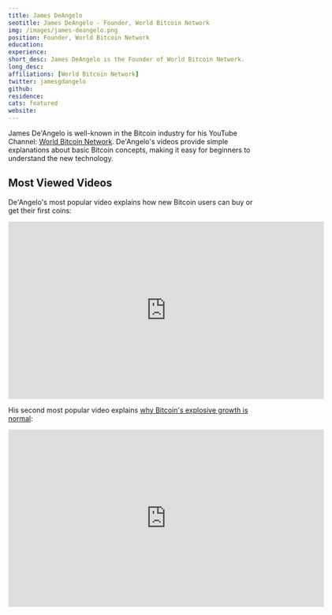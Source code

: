 ```yaml
---
title: James DeAngelo
seotitle: James DeAngelo - Founder, World Bitcoin Network
img: /images/james-deangelo.png
position: Founder, World Bitcoin Network
education:
experience:
short_desc: James DeAngelo is the Founder of World Bitcoin Network.
long_desc:
affiliations: [World Bitcoin Network]
twitter: jamesgdangelo
github:
residence:
cats: featured
website:
---
```

James De'Angelo is well-known in the Bitcoin industry for his YouTube Channel: [World Bitcoin Network](https://www.youtube.com/channel/UCgo7FCCPuylVk4luP3JAgVw/videos?view=0&flow=grid&sort=p). De'Angelo's videos provide simple explanations about basic Bitcoin concepts, making it easy for beginners to understand the new technology.

## Most Viewed Videos

De'Angelo's most popular video explains how new Bitcoin users can buy or get their first coins:

<iframe width="640" height="360" src="https://www.youtube.com/embed/F4IgvMfSuNk" frameborder="0" allowfullscreen></iframe>

His second most popular video explains [why Bitcoin's explosive growth is normal](/why-bitcoin-growth-normal/):

<iframe width="640" height="360" src="https://www.youtube.com/embed/qHUPPYzzZrI" frameborder="0" allowfullscreen></iframe>
